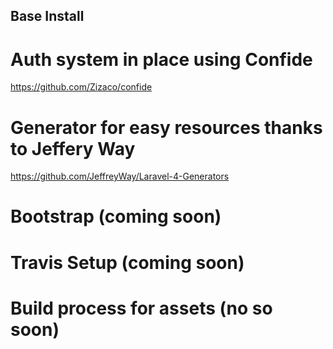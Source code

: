 ## Base Install

# Auth system in place using Confide

https://github.com/Zizaco/confide

# Generator for easy resources thanks to Jeffery Way

https://github.com/JeffreyWay/Laravel-4-Generators

# Bootstrap (coming soon)

# Travis Setup (coming soon)

# Build process for assets (no so soon)
